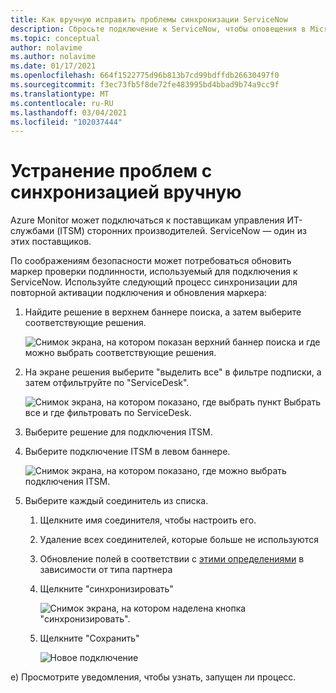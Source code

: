 ```yaml
---
title: Как вручную исправить проблемы синхронизации ServiceNow
description: Сбросьте подключение к ServiceNow, чтобы оповещения в Microsoft Azure могли снова вызвать ServiceNow
ms.topic: conceptual
author: nolavime
ms.author: nolavime
ms.date: 01/17/2021
ms.openlocfilehash: 664f1522775d96b813b7cd99bdffdb26630497f0
ms.sourcegitcommit: f3ec73fb5f8de72fe483995bd4bbad9b74a9cc9f
ms.translationtype: MT
ms.contentlocale: ru-RU
ms.lasthandoff: 03/04/2021
ms.locfileid: "102037444"
---
```

# <a name="how-to-manually-fix-sync-problems"></a>Устранение проблем с синхронизацией вручную

Azure Monitor может подключаться к поставщикам управления ИТ-службами (ITSM) сторонних производителей. ServiceNow — один из этих поставщиков.

По соображениям безопасности может потребоваться обновить маркер проверки подлинности, используемый для подключения к ServiceNow.
Используйте следующий процесс синхронизации для повторной активации подключения и обновления маркера:

1. Найдите решение в верхнем баннере поиска, а затем выберите соответствующие решения.

    ![Снимок экрана, на котором показан верхний баннер поиска и где можно выбрать соответствующие решения.](media/itsmc-resync-servicenow/solution-search-8-bit.png)

1. На экране решения выберите "выделить все" в фильтре подписки, а затем отфильтруйте по "ServiceDesk".

    ![Снимок экрана, на котором показано, где выбрать пункт Выбрать все и где фильтровать по ServiceDesk.](media/itsmc-resync-servicenow/solutions-list-8-bit.png)

1. Выберите решение для подключения ITSM.
1. Выберите подключение ITSM в левом баннере.

    ![Снимок экрана, на котором показано, где можно выбрать подключения ITSM.](media/itsmc-resync-servicenow/itsm-connector-8-bit.png)

1. Выберите каждый соединитель из списка. 
    1. Щелкните имя соединителя, чтобы настроить его.
    1. Удаление всех соединителей, которые больше не используются

    1. Обновление полей в соответствии с [этими определениями](./itsmc-connections.md) в зависимости от типа партнера

    1. Щелкните "синхронизировать"

       ![Снимок экрана, на котором наделена кнопка "синхронизировать".](media/itsmc-resync-servicenow/resync-8-bit-2.png)

    1. Щелкните "Сохранить"

        ![Новое подключение](media/itsmc-resync-servicenow/save-8-bit.png)

е)    Просмотрите уведомления, чтобы узнать, запущен ли процесс.
